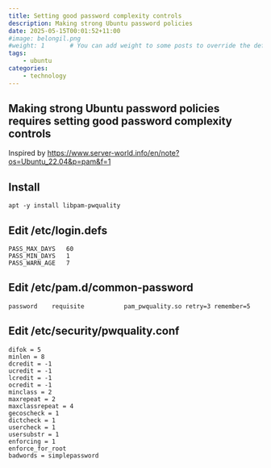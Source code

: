 ```yaml
---
title: Setting good password complexity controls
description: Making strong Ubuntu password policies
date: 2025-05-15T00:01:52+11:00
#image: belongil.png
#weight: 1       # You can add weight to some posts to override the default sorting (date descending)
tags: 
    - ubuntu
categories:
    - technology
---
```


## Making strong Ubuntu password policies requires setting good password complexity controls

Inspired by https://www.server-world.info/en/note?os=Ubuntu_22.04&p=pam&f=1

## Install 
```
apt -y install libpam-pwquality
```

## Edit  /etc/login.defs
```
PASS_MAX_DAYS	60
PASS_MIN_DAYS	1
PASS_WARN_AGE	7
```

## Edit /etc/pam.d/common-password
```
password	requisite			pam_pwquality.so retry=3 remember=5
```

## Edit /etc/security/pwquality.conf
```
difok = 5
minlen = 8
dcredit = -1
ucredit = -1
lcredit = -1
ocredit = -1
minclass = 2
maxrepeat = 2
maxclassrepeat = 4
gecoscheck = 1
dictcheck = 1
usercheck = 1
usersubstr = 1
enforcing = 1
enforce_for_root
badwords = simplepassword
```

